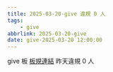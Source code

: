 ```yaml
---
title: 2025-03-20-give 違規 0 人
tags:
    - give
abbrlink: 2025-03-20-give
date: give-2025-03-20 12:00:00
---
```

give 板 [板規連結](https://www.ptt.cc/bbs/give/M.1612495900.A.C32.html)
昨天違規 0 人

